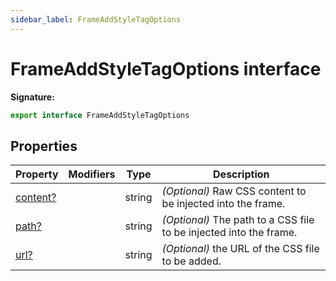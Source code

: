 ```yaml
---
sidebar_label: FrameAddStyleTagOptions
---
```

# FrameAddStyleTagOptions interface


**Signature:**

```typescript
export interface FrameAddStyleTagOptions 
```

## Properties

|  Property | Modifiers | Type | Description |
|  --- | --- | --- | --- |
|  [content?](./puppeteer.frameaddstyletagoptions.content.md) |  | string | <i>(Optional)</i> Raw CSS content to be injected into the frame. |
|  [path?](./puppeteer.frameaddstyletagoptions.path.md) |  | string | <i>(Optional)</i> The path to a CSS file to be injected into the frame. |
|  [url?](./puppeteer.frameaddstyletagoptions.url.md) |  | string | <i>(Optional)</i> the URL of the CSS file to be added. |

